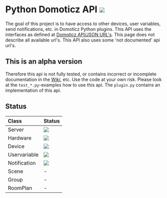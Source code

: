 # Python Domoticz API <img src="https://img.shields.io/badge/Status-Alfa-orange.svg" />

The goal of this project is to have access to other devices, user variables, send notifications, etc. in Domoticz Python plugins.
This API uses the interfaces as defined at [Domoticz API/JSON URL's](https://www.domoticz.com/wiki/Domoticz_API/JSON_URL%27s). This page does not describe all available url's. This API also uses some 'not documented' api url's.

## This is an alpha version

Therefore this api is not fully tested, or contains incorrect or incomplete documentation in the [Wiki](https://github.com/Xorfor/Domoticz-API/wiki), etc.
Use the code at your own risk.
Please look at the `test_*.py`-examples how to use this api. The `plugin.py` contains an implementation of this api.

## Status
| Class        | Status
| :---         | :---
| Server       | <img src="https://img.shields.io/badge/Status-Beta-orange.svg" />
| Hardware     | <img src="https://img.shields.io/badge/Status-Beta-orange.svg" />
| Device       | <img src="https://img.shields.io/badge/Status-Alpha-red.svg" />
| Uservariable | <img src="https://img.shields.io/badge/Status-Beta-orange.svg" />
| Notification | <img src="https://img.shields.io/badge/Status-Beta-orange.svg" />
| Scene        | -
| Group        | -
| RoomPlan     | -
